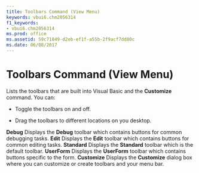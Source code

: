```yaml
---
title: Toolbars Command (View Menu)
keywords: vbui6.chm2056314
f1_keywords:
- vbui6.chm2056314
ms.prod: office
ms.assetid: 59c71849-d2eb-ef1f-a55b-2f9acf7dd80c
ms.date: 06/08/2017
---
```



# Toolbars Command (View Menu)

Lists the toolbars that are built into Visual Basic and the  **Customize** command. You can:



- Toggle the toolbars on and off.
    
- Drag the toolbars to different locations on you desktop.
    

 **Debug**
Displays the  **Debug** toolbar which contains buttons for common debugging tasks.
 **Edit**
Displays the  **Edit** toolbar which contains buttons for common editing tasks.
 **Standard**
Displays the  **Standard** toolbar which is the default toolbar.
 **UserForm**
Displays the  **UserForm** toolbar which contains buttons specific to the form.
 **Customize**
Displays the  **Customize** dialog box where you can customize or create toolbars and your menu bar.

